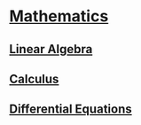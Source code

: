 # [Mathematics](http://benjaminklassen.com)

## [Linear Algebra](linalg.md)

## [Calculus](calculus.html)

## [Differential Equations](de.html)
